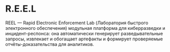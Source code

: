# R.E.E.L
REEL — Rapid Electronic Enforcement Lab (Лаборатория быстрого электронного обеспечения) модульная платформа для киберразведки и инцидент-респонса: она автоматически генерирует разведывательные запросы, извлекает и обогащает артефакты и формирует проверяемые отчёты-доказательства для аналитиков.
